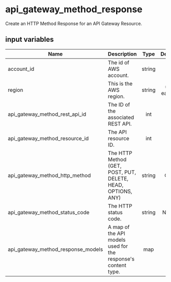 # api_gateway_method_response

Create an HTTP Method Response for an API Gateway Resource.

## input variables

| Name | Description | Type | Default | Required |
|------|-------------|:----:|:-----:|:-----:|
|account_id|The id of AWS account.|string||Yes|
|region|This is the AWS region.|string|us-east-1|Yes|
|api_gateway_method_rest_api_id|The ID of the associated REST API.|int||Yes|
|api_gateway_method_resource_id|The API resource ID.|int||Yes|
|api_gateway_method_http_method|The HTTP Method (GET, POST, PUT, DELETE, HEAD, OPTIONS, ANY)|string|GET|No|
|api_gateway_method_status_code|The HTTP status code.|string|NONE|No|
|api_gateway_method_response_models|A map of the API models used for the response's content type.|map|{}|No|
